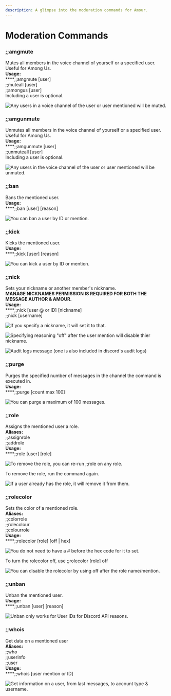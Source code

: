 ```yaml
---
description: A glimpse into the moderation commands for Amour.
---
```


# Moderation Commands

### ;;amgmute

Mutes all members in the voice channel of yourself or a specified user. Useful for Among Us.\
**Usage:**\
****;;amgmute \[user]\
;;muteall \[user]\
;;amongus \[user]\
Including a user is optional.

![Any users in a voice channel of the user or user mentioned will be muted.](../.gitbook/assets/amgmute.png)



### ;;amgunmute

Unmutes all members in the voice channel of yourself or a specified user. Useful for Among Us.\
**Usage:**\
****;;amgunmute \[user]\
;;unmuteall \[user]\
Including a user is optional.

![Any users in the voice channel of the user or user mentioned will be unmuted.](../.gitbook/assets/amgunmute.png)



### ;;ban

Bans the mentioned user.\
**Usage:**\
****;;ban \[user] \[reason]

![You can ban a user by ID or mention.](../.gitbook/assets/ban.png)

### ;;kick

Kicks the mentioned user.\
**Usage:**\
****;;kick \[user] \[reason]

![You can kick a user by ID or mention.](../.gitbook/assets/kick.png)

### ;;nick

Sets your nickname or another member's nickname.\
**MANAGE NICKNAMES PERMISSION IS REQUIRED FOR BOTH THE MESSAGE AUTHOR & AMOUR.**\
**Usage:**\
****;;nick \[user @ or ID] \[nickname]\
;;nick \[username]

![If you specify a nickname, it will set it to that.](../.gitbook/assets/screen-shot-2021-01-03-at-3.30.26-pm.png)

![Specifying reasoning "off" after the user mention will disable thier nickname.](../.gitbook/assets/screen-shot-2021-01-03-at-3.31.19-pm.png)

![Audit logs message (one is also included in discord's audit logs)](../.gitbook/assets/screen-shot-2021-01-03-at-3.30.58-pm.png)

### ;;purge

Purges the specified number of messages in the channel the command is executed in.\
**Usage:**\
****;;purge \[count max 100]

![You can purge a maximum of 100 messages. ](../.gitbook/assets/purge.png)

### ;;role

Assigns the mentioned user a role.\
**Aliases:**\
;;assignrole\
;;addrole\
**Usage:**\
****;;role \[user] \[role]

![To remove the role, you can re-run ;;role on any role.](../.gitbook/assets/addrole.png)

To remove the role, run the command again.

![If a user already has the role, it will remove it from them.](../.gitbook/assets/removerole.png)

### ;;rolecolor

Sets the color of a mentioned role.\
**Aliases:**\
;;colorrole\
;;rolecolour\
;;colourrole\
**Usage:**\
****;;rolecolor \[role] \[off | hex]

![You do not need to have a # before the hex code for it to set.](../.gitbook/assets/rolecolor.png)

To turn the rolecolor off, use ;;rolecolor \[role] off

![You can disable the rolecolor by using off after the role name/mention.](../.gitbook/assets/rolecoloroff.png)

### ;;unban

Unban the mentioned user.\
**Usage:**\
****;;unban \[user] \[reason]

![Unban only works for User IDs for Discord API reasons.](../.gitbook/assets/unban.png)

### ;;whois

Get data on a mentioned user\
**Aliases:**\
;;who\
;;userinfo\
;;user\
**Usage:**\
****;;whois \[user mention or ID]

![Get information on a user, from last messages, to account type & username.](<../.gitbook/assets/whois (1).png>)
